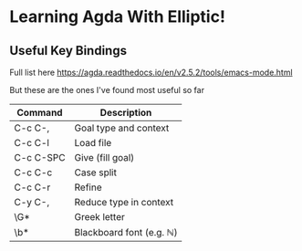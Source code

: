 # Learning Agda With Elliptic!

## Useful Key Bindings
Full list here https://agda.readthedocs.io/en/v2.5.2/tools/emacs-mode.html

But these are the ones I've found most useful so far

| Command   | Description              |
| ----------| ------------------------ |
| C-c C-,   | Goal type and context    |
| C-c C-l   | Load file                |
| C-c C-SPC | Give (fill goal)         |
| C-c C-c	  | Case split               |
| C-c C-r	  | Refine                   |
| C-y C-,	  | Reduce type in context   |
| \G*   	  | Greek letter             |
| \b*   	  | Blackboard font (e.g. ℕ) |